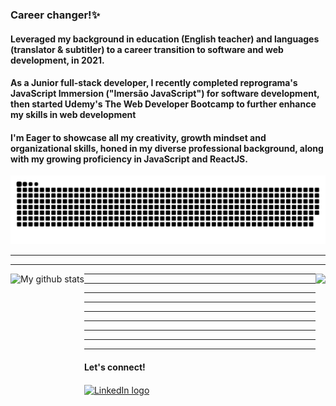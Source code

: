 ### Career changer!✨

<p  align="left">
 
####  Leveraged my background in education (English teacher) and languages (translator & subtitler) to a career transition to software and web development, in 2021. 
  
####  As a Junior full-stack developer, I recently completed reprograma's JavaScript Immersion ("Imersão JavaScript") for software development, then started Udemy's The Web Developer Bootcamp to further enhance my skills in web development
  
####  I'm Eager to showcase all my creativity, growth mindset and organizational skills, honed in my diverse professional background, along with my growing proficiency in JavaScript and ReactJS. 
</p>

![Snake animation](https://github.com/t4lu/t4lu/blob/output/github-contribution-grid-snake.svg)

<hr>
<hr>

<img align="left" height="180cm" src="https://github-readme-stats.vercel.app/api/top-langs/?username=t4lu&layout=compact&langs_count=7&theme=dracula" alt="My github stats"/>

<img align="right" height="170cm" src="https://github-readme-stats.vercel.app/api?username=t4lu&show_icons=true&theme=tokyonight&include_all_commits=true&count_private=true" />

<hr>
<hr>
<hr>
<hr>
<hr>
<hr>
<hr>
<hr>
<hr>

<p align="left">
  
  #### Let's connect!
  <a href="https://linkedin.com/in/t4lu" target="blank"><img align="center" src="https://raw.githubusercontent.com/rahuldkjain/github-profile-readme-generator/master/src/images/icons/Social/linked-in-alt.svg" alt="LinkedIn logo " height="30" width="30" /></a>
</p>
